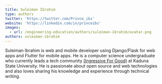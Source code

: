```yaml
---
title: Suleiman Ibrahim
type: authors
twitter: 'https://twitter.com/Prince_ibs'
website: 'https://linkedin.com/in/princeibs'
images:
  - url: /engineering-education/authors/suleiman-ibrahim/avatar.png
authors: suleiman-ibrahim
---
```

Suleiman Ibrahim is web and mobile developer using Django/Flask for web apps and Flutter for mobile apps. He is a computer science undergraduate who currently leads a tech community [(Ingressive For Good)](https://ingressive.org/) at Kaduna State University. He is passionate about open source and web technologies and also loves sharing his knowledge and experience through technical writing.
